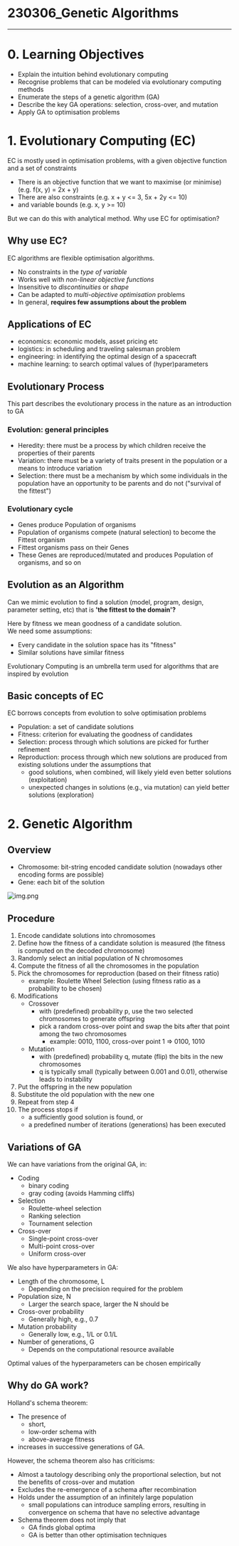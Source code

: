 # 230306_Genetic Algorithms

---

# 0. Learning Objectives
- Explain the intuition behind evolutionary computing
- Recognise problems that can be modeled via evolutionary computing methods
- Enumerate the steps of a genetic algorithm (GA)
- Describe the key GA operations: selection, cross-over, and mutation
- Apply GA to optimisation problems


# 1. Evolutionary Computing (EC)
EC is mostly used in optimisation problems, with a given objective function and a set of constraints
- There is an objective function that we want to maximise (or minimise) (e.g. f(x, y) = 2x + y)
- There are also constraints (e.g. x + y <= 3, 5x + 2y <= 10)
- and variable bounds (e.g. x, y >= 10)

But we can do this with analytical method. Why use EC for optimisation?

## Why use EC?
EC algorithms are flexible optimisation algorithms.
- No constraints in the *type of variable*
- Works well with *non-linear objective functions*
- Insensitive to *discontinuities* or *shape*
- Can be adapted to *multi-objective optimisation* problems
- In general, **requires few assumptions about the problem**

## Applications of EC
- economics: economic models, asset pricing etc
- logistics: in scheduling and traveling salesman problem
- engineering: in identifying the optimal design of a spacecraft
- machine learning: to search optimal values of (hyper)parameters

## Evolutionary Process
This part describes the evolutionary process in the nature as an introduction to GA

### Evolution: general principles
- Heredity: there must be a process by which children receive the properties of their parents
- Variation: there must be a variety of traits present in the population or a means to introduce variation
- Selection: there must be a mechanism by which some individuals in the population have an opportunity to be parents and do not ("survival of the fittest")

### Evolutionary cycle
- Genes produce Population of organisms
- Population of organisms compete (natural selection) to become the Fittest organism
- Fittest organisms pass on their Genes
- These Genes are reproduced/mutated and produces Population of organisms, and so on

## Evolution as an Algorithm
Can we mimic evolution to find a solution (model, program, design, parameter setting, etc) that is **'the fittest to the domain'?**

Here by fitness we mean goodness of a candidate solution.<br>
We need some assumptions:
- Every candidate in the solution space has its "fitness"
- Similar solutions have similar fitness

Evolutionary Computing is an umbrella term used for algorithms that are inspired by evolution

## Basic concepts of EC
EC borrows concepts from evolution to solve optimisation problems
- Population: a set of candidate solutions
- Fitness: criterion for evaluating the goodness of candidates
- Selection: process through which solutions are picked for further refinement
- Reproduction: process through which new solutions are produced from existing solutions under the assumptions that
  - good solutions, when combined, will likely yield even better solutions (exploitation)
  - unexpected changes in solutions (e.g., via mutation) can yield better solutions (exploration)

# 2. Genetic Algorithm
## Overview
- Chromosome: bit-string encoded candidate solution (nowadays other encoding forms are possible)
- Gene: each bit of the solution

![img.png](img.png)

## Procedure
1. Encode candidate solutions into chromosomes
2. Define how the fitness of a candidate solution is measured (the fitness is computed on the decoded chromosome)
3. Randomly select an initial population of N chromosomes
4. Compute the fitness of all the chromosomes in the population
5. Pick the chromosomes for reproduction (based on their fitness ratio)
   - example: Roulette Wheel Selection (using fitness ratio as a probability to be chosen)
6. Modifications
   - Crossover
     - with (predefined) probability p, use the two selected chromosomes to generate offspring
     - pick a random cross-over point and swap the bits after that point among the two chromosomes
       - example: 0010, 1100, cross-over point 1 => 0100, 1010
   - Mutation
     - with (predefined) probability q, mutate (flip) the bits in the new chromosomes
     - q is typically small (typically between 0.001 and 0.01), otherwise leads to instability
7. Put the offspring in the new population
8. Substitute the old population with the new one
9. Repeat from step 4
10. The process stops if
    - a sufficiently good solution is found, or
    - a predefined number of iterations (generations) has been executed

## Variations of GA
We can have variations from the original GA, in:
- Coding
  - binary coding
  - gray coding (avoids Hamming cliffs)
- Selection
  - Roulette-wheel selection
  - Ranking selection
  - Tournament selection
- Cross-over
  - Single-point cross-over
  - Multi-point cross-over
  - Uniform cross-over

We also have hyperparameters in GA:
- Length of the chromosome, L
  - Depending on the precision required for the problem
- Population size, N
  - Larger the search space, larger the N should be
- Cross-over probability
  - Generally high, e.g., 0.7
- Mutation probability
  - Generally low, e.g., 1/L or 0.1/L
- Number of generations, G
  - Depends on the computational resource available

Optimal values of the hyperparameters can be chosen empirically

## Why do GA work?
Holland's schema theorem:
- The presence of
  - short,
  - low-order schema with
  - above-average fitness
- increases in successive generations of GA.

However, the schema theorem also has criticisms:
- Almost a tautology describing only the proportional selection, but not the benefits of cross-over and mutation
- Excludes the re-emergence of a schema after recombination
- Holds under the assumption of an infinitely large population
  - small populations can introduce sampling errors, resulting in convergence on schema that have no selective advantage
- Schema theorem does not imply that
  - GA finds global optima
  - GA is better than other optimisation techniques